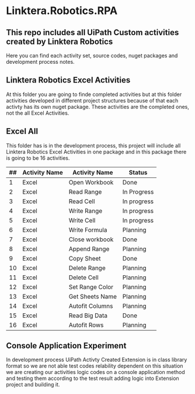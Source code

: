 # Linktera.Robotics.RPA

## This repo includes all UiPath Custom activities created by Linktera Robotics

Here you can find each activity set, source codes, nuget packages and development process notes. 

## Linktera Robotics Excel Activities


At this folder you are going to finde completed activities but at this folder activities developed in different project structures because of that each activty has its own nuget package. These activities are the completed ones, not the all Excel Activities.

## Excel All 

This folder has is in the development process, this project will include all Linktera Robotics Excel Activities in one package and in this package there is going to be 16 activities. 

| ##           | Activity Name    | Activity Name| Status       |
|--------------|------------------|--------------|---------------
| 1            | Excel            | Open Workbook| Done         |
| 2            | Excel            | Read Range   | In Progress  |
| 3            | Excel            | Read Cell    | In progress  |
| 4            | Excel            | Write Range  | In progress  |
| 5            | Excel            | Write Cell   | In progress  |
| 6            | Excel            | Write Formula| Planning     |
| 7            | Excel            | Close workbook| Done        |
| 8            | Excel            | Append Range | Planning     |
| 9            | Excel            | Copy Sheet   | Done         |
| 10           | Excel            | Delete Range | Planning     |
| 11           | Excel            | Delete Cell  | Planning     |
| 12           | Excel            | Set Range Color| Planning   |
| 13           | Excel            | Get Sheets Name| Planning   |
| 14           | Excel            | Autofit Columns| Planning   |
| 15           | Excel            | Read Big Data| Done         |
| 16           | Excel            | Autofit Rows | Planning     |


## Console Application Experiment 

In development process UiPath Activty Created Extension is in class library format so we are not able test codes relability dependent on this situation we are creating our activities logic codes on a console application method and testing them according to the test result adding logic into Extension project and building it. 
